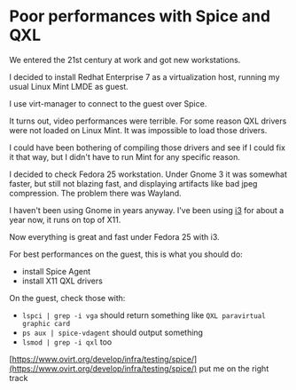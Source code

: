 # Poor performances with Spice and QXL

We entered the 21st century at work and got new workstations.

I decided to install Redhat Enterprise 7 as a virtualization host, running my usual Linux Mint LMDE as guest.

I use virt-manager to connect to the guest over Spice.

It turns out, video performances were terrible. For some reason QXL drivers were not loaded on Linux Mint. It was impossible to load those drivers.

I could have been bothering of compiling those drivers and see if I could fix it that way, but I didn't have to run Mint for any specific reason.

I decided to check Fedora 25 workstation. Under Gnome 3 it was somewhat faster, but still not blazing fast, and displaying artifacts like bad jpeg compression. The problem there was Wayland.

I haven't been using Gnome in years anyway. I've been using [i3](https://i3wm.org/) for about a year now, it runs on top of X11.

Now everything is great and fast under Fedora 25 with i3.

For best performances on the guest, this is what you should do:

- install Spice Agent
- install X11 QXL drivers

On the guest, check those with:

- `lspci | grep -i vga` should return something like `QXL paravirtual graphic card`
- `ps aux | spice-vdagent` should output something
- `lsmod | grep -i qxl` too


[https://www.ovirt.org/develop/infra/testing/spice/](https://www.ovirt.org/develop/infra/testing/spice/) put me on the right track
